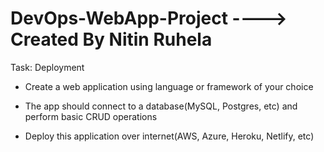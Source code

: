# DevOps-WebApp-Project ----> Created By Nitin Ruhela

Task: Deployment 

- Create a web application using language or framework of your choice 
 
- The app should connect to a database(MySQL, Postgres, etc) and perform basic CRUD operations 

- Deploy this application over internet(AWS, Azure, Heroku, Netlify, etc) 
